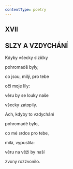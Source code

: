 ```yaml
---
contentType: poetry
---
```


<section>

## XVII  

## SLZY A VZDYCHÁNÍ

Kdyby všecky slzičky  

pohromadě byly,

co jsou, milý, pro tebe

oči moje lily:

věru by se louky naše

všecky zatopily.

Ach, kdyby to vzdychání

pohromadě bylo,

co mé srdce pro tebe,

milá, vypustila:

věru na věži by naší

zvony rozzvonilo.

</section>
